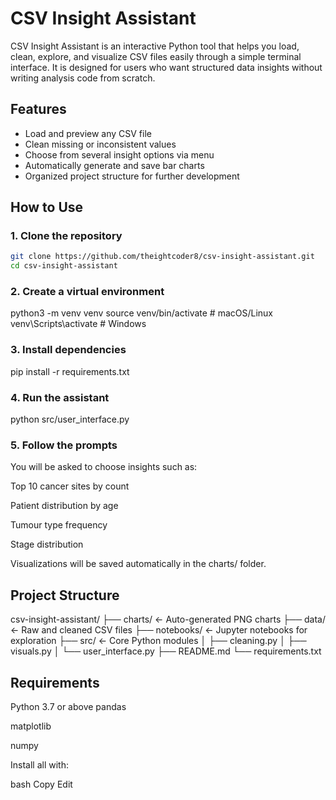 # CSV Insight Assistant

CSV Insight Assistant is an interactive Python tool that helps you load, clean, explore, and visualize CSV files easily through a simple terminal interface. It is designed for users who want structured data insights without writing analysis code from scratch.

## Features

- Load and preview any CSV file
- Clean missing or inconsistent values
- Choose from several insight options via menu
- Automatically generate and save bar charts
- Organized project structure for further development

## How to Use

### 1. Clone the repository

```bash
git clone https://github.com/theightcoder8/csv-insight-assistant.git
cd csv-insight-assistant
```

### 2. Create a virtual environment
python3 -m venv venv
source venv/bin/activate  # macOS/Linux
venv\Scripts\activate     # Windows

### 3. Install dependencies
pip install -r requirements.txt

### 4. Run the assistant
python src/user_interface.py

### 5. Follow the prompts
You will be asked to choose insights such as:

Top 10 cancer sites by count

Patient distribution by age

Tumour type frequency

Stage distribution

Visualizations will be saved automatically in the charts/ folder.

## Project Structure
csv-insight-assistant/
├── charts/              <- Auto-generated PNG charts
├── data/                <- Raw and cleaned CSV files
├── notebooks/           <- Jupyter notebooks for exploration
├── src/                 <- Core Python modules
│   ├── cleaning.py
│   ├── visuals.py
│   └── user_interface.py
├── README.md
└── requirements.txt

## Requirements
Python 3.7 or above
pandas

matplotlib

numpy

Install all with:

bash
Copy
Edit

